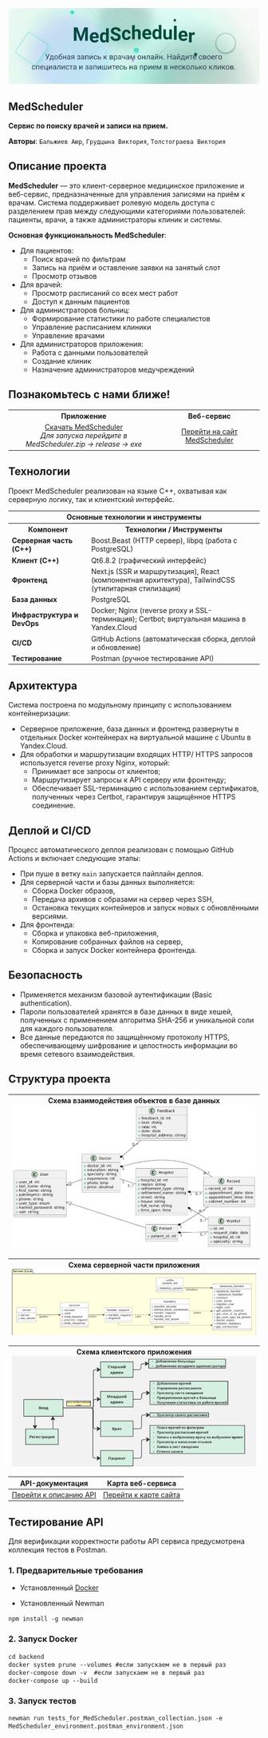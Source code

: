 ![Превью сайта](images/site_preview.jpg)

## MedScheduler
**Сервис по поиску врачей и записи на прием.**

**Авторы**: ```Бальжиев Аюр```, ```Грудцына Виктория```, ```Толстограева Виктория```

## Описание проекта

**MedScheduler** — это клиент-серверное медицинское приложение и веб-сервис, предназначенные для управления записями на приём к врачам. Система поддерживает ролевую модель доступа с разделением прав между следующими категориями пользователей: пациенты, врачи, а также администраторы клиник и системы. 

**Основная функциональность MedScheduler**:
- Для пациентов:
  - Поиск врачей по фильтрам  
  - Запись на приём и оставление заявки на занятый слот 
  - Просмотр отзывов  
- Для врачей:
  - Просмотр расписаний со всех мест работ
  - Доступ к данным пациентов
- Для администраторов больниц:
  - Формирование статистики по работе специалистов  
  - Управление расписанием клиники  
  - Управление врачами  
- Для администраторов приложения:
  - Работа с данными пользователей  
  - Создание клиник  
  - Назначение администраторов медучреждений

## Познакомьтесь с нами ближе!
<table width="100%" style="table-layout: fixed;">
  <colgroup>
    <col width="60%" />
    <col width="40%" />
  </colgroup>
  <tr>
    <th align="center"><strong>Приложение</strong></th>
    <th align="center"><strong>Веб-сервис</strong></th>
  </tr>
  <tr>
    <td align="center">
      <a href="https://github.com/SanriaArgos/MedScheduler/releases">Скачать MedScheduler</a><br/>
      <em>Для запуска перейдите в MedScheduler.zip → release → exe</em>
    </td>
    <td align="center">
      <a href="https://www.medscheduler.ru/">Перейти на сайт MedScheduler</a>
    </td>
  </tr>
</table>


## Технологии

Проект MedScheduler реализован на языке C++, охватывая как серверную логику, так и клиентский интерфейс.

<table>
  <tr>
    <th colspan="2" align="center">Основные технологии и инструменты</th>
  </tr>
  <tr>
    <th>Компонент</th>
    <th>Технологии / Инструменты</th>
  </tr>
  <tr>
    <td><strong>Серверная часть (C++)</strong></td>
    <td>Boost.Beast (HTTP сервер), libpq (работа с PostgreSQL)</td>
  </tr>
  <tr>
    <td><strong>Клиент (C++)</strong></td>
    <td>Qt6.8.2 (графический интерфейс)</td>
  </tr>
  <tr>
    <td><strong>Фронтенд</strong></td>
    <td>Next.js (SSR и маршрутизация), React (компонентная архитектура), TailwindCSS (утилитарная стилизация)</td>
  </tr>
  <tr>
    <td><strong>База данных</strong></td>
    <td>PostgreSQL</td>
  </tr>
  <tr>
    <td><strong>Инфраструктура и DevOps</strong></td>
    <td>Docker; Nginx (reverse proxy и SSL-терминация); Certbot; виртуальная машина в Yandex.Cloud</td>
  </tr>
  <tr>
    <td><strong>CI/CD</strong></td>
    <td>GitHub Actions (автоматическая сборка, деплой и обновление)</td>
  </tr>
  <tr>
    <td><strong>Тестирование</strong></td>
    <td>Postman (ручное тестирование API)</td>
  </tr>
</table>


## Архитектура

Система построена по модульному принципу с использованием контейнеризации:

- Серверное приложение, база данных и фронтенд развернуты в отдельных Docker контейнерах на виртуальной машине с Ubuntu в Yandex.Cloud. 
- Для обработки и маршрутизации входящих HTTP/ HTTPS запросов используется reverse proxy Nginx, который:
  - Принимает все запросы от клиентов;
  - Маршрутизирует запросы к API серверу или фронтенду;
  - Обеспечивает SSL-терминацию с использованием сертификатов, полученных через Certbot, гарантируя защищённое HTTPS соединение.

## Деплой и CI/CD

Процесс автоматического деплоя реализован с помощью GitHub Actions и включает следующие этапы:

- При пуше в ветку `main` запускается пайплайн деплоя.
- Для серверной части и базы данных выполняется:
  - Сборка Docker образов,
  - Передача архивов с образами на сервер через SSH,
  - Остановка текущих контейнеров и запуск новых с обновлёнными версиями.
- Для фронтенда:
  - Сборка и упаковка веб-приложения,
  - Копирование собранных файлов на сервер,
  - Сборка и запуск Docker контейнера фронтенда.

## Безопасность

- Применяется механизм базовой аутентификации (Basic authentication).
- Пароли пользователей хранятся в базе данных в виде хешей, полученных с применением алгоритма SHA-256 и уникальной соли для каждого пользователя.
- Все данные передаются по защищённому протоколу HTTPS, обеспечивающему шифрование и целостность информации во время сетевого взаимодействия.


## Структура проекта
| **Схема взаимодействия объектов в базе данных**<br>![Схема взаимодействия объектов в базе данных](images/table_interaction_scheme.jpg) |
|:--:|

| **Схема серверной части приложения**<br>![Архитектура сервера](images/server_core.png) |
|:--:|

| **Схема клиентского приложения**<br>![Архитектура приложения](images/qt_interface.jpg) |
|:--:|

| **API-документация**                                                                 | **Карта веб-сервиса**                                                            |
|:----------------------------------------------------------------------------------------:|:------------------------------------------------------------------------------:|
| [Перейти к описанию API](https://www.medscheduler.ru/api-documentation)                  | [Перейти к карте сайта](https://www.medscheduler.ru/site-map)                  |



## Тестирование API

Для верификации корректности работы API сервиса предусмотрена коллекция тестов в Postman. 

### 1. Предварительные требования

- Установленный [Docker](https://www.docker.com/)

- Установленный Newman
```
npm install -g newman
```
### 2. Запуск Docker
```
cd backend
docker system prune --volumes #если запускаем не в первый раз
docker-compose down -v  #если запускаем не в первый раз
docker-compose up --build
```
### 3. Запуск тестов
```
newman run tests_for_MedScheduler.postman_collection.json -e MedScheduler_environment.postman_environment.json
```

